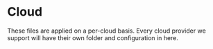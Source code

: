 # Cloud

These files are applied on a per-cloud basis. Every cloud provider we
support will have their own folder and configuration in here.
